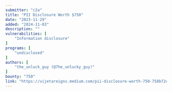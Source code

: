 ```yaml
---
submitter: "c2a"
title: "PII Disclosure Worth $750"
date: "2023-11-29"
added: "2024-11-03"
description: ""
vulnerabilities: [
    "Information disclosure"
]
programs: [
    "undisclosed"
]
authors: [
    "the_unluck_guy (@7he_unlucky_guy)"
]
bounty: "750"
link: "https://vijetareigns.medium.com/pii-disclosure-worth-750-758b72e7e8ca"
---
```




